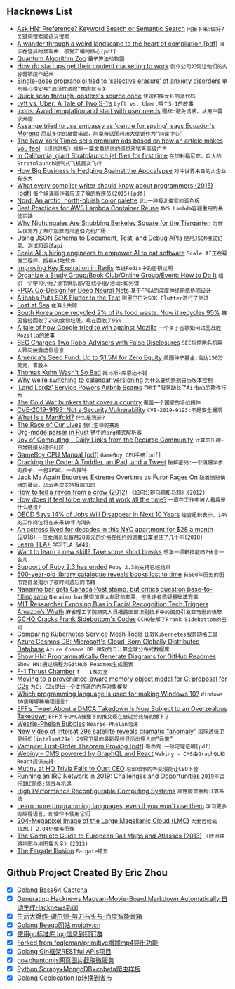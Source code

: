 ## Hacknews List


- [Ask HN: Preference? Keyword Search or Semantic Search](item?id=19663084)  `问接下来:偏好?关键词搜索或语义搜索`
- [A wander through a weird landscape to the heart of compilation [pdf]](http://venge.net/graydon/talks/CompilerTalk-2019.pdf)  `漫步在怪异的景观中，感受汇编的核心[pdf]`
- [Quantum Algorithm Zoo](http://quantumalgorithmzoo.org/)  `量子算法动物园`
- [How do startups get their content marketing to work](https://techcrunch.com/2019/04/13/how-do-startups-actually-get-their-content-marketing-to-work/)  `创业公司如何让他们的内容营销运作起来`
- [Single-dose propranolol tied to ‘selective erasure’ of anxiety disorders](https://www.mdedge.com/psychiatry/article/191908/anxiety-disorders/single-dose-propranolol-tied-selective-erasure-anxiety)  `单剂量心得安与“选择性清除”焦虑症有关`
- [Quick scan through lobsters&#39;s source code](https://localhostdotdev.com/lobsters/)  `快速扫描龙虾的源代码`
- [Lyft vs. Uber: A Tale of Two S-1’s](https://benjamintseng.com/2019/04/lyft-vs-uber-a-tale-of-two-s-1s/)  `Lyft vs. Uber:两个S-1的故事`
- [Icons: Avoid temptation and start with user needs](https://digital.nhs.uk/blog/transformation-blog/2019/icons-avoid-temptation-and-start-with-user-needs)  `图标:避免诱惑，从用户需求开始`
- [Assange tried to use embassy as &#39;centre for spying&#39;, says Ecuador&#39;s Moreno](https://www.theguardian.com/media/2019/apr/14/assange-tried-to-use-embassy-as-centre-for-spying-says-ecuadors-moreno)  `厄瓜多尔的莫雷诺说，阿桑奇试图利用大使馆作为“间谍中心”`
- [The New York Times sells premium ads based on how an article makes you feel](https://www.poynter.org/business-work/2019/the-new-york-times-sells-premium-ads-based-on-how-an-article-makes-you-feel/)  `《纽约时报》根据一篇文章给你的感觉来销售高级广告`
- [In California, giant Stratolaunch jet flies for first time](https://techxplore.com/news/2019-04-california-giant-stratolaunch-jet-flies.html)  `在加利福尼亚，巨大的Stratolaunch喷气式飞机首次飞行`
- [How Big Business Is Hedging Against the Apocalypse](https://www.nytimes.com/interactive/2019/04/11/magazine/climate-change-exxon-renewable-energy.html)  `对冲世界末日的大企业有多大`
- [What every compiler writer should know about programmers (2015) [pdf]](http://www.complang.tuwien.ac.at/kps2015/proceedings/KPS_2015_submission_29.pdf)  `每个编译器作者应该了解的程序员(2015)[pdf]`
- [Nord: An arctic, north-bluish color palette](https://www.nordtheme.com/)  `北:一种极北偏蓝的调色板`
- [Best Practices for AWS Lambda Container Reuse](https://medium.com/capital-one-tech/best-practices-for-aws-lambda-container-reuse-6ec45c74b67e)  `AWS Lambda容器重用的最佳实践`
- [Why Nightingales Are Snubbing Berkeley Square for the Tiergarten](https://www.theguardian.com/environment/2019/apr/13/nightingales-snubbing-london-for-berlin-tiegarten-germany)  `为什么夜莺为了蒂尔加滕而冷落伯克利广场`
- [Using JSON Schema to Document, Test, and Debug APIs](https://blog.heroku.com/json-schema-document-debug-apis)  `使用JSON模式记录、测试和调试api`
- [Scale AI is hiring engineers to empower AI to eat software](https://scale.ai/careers)  `Scale AI正在雇佣工程师，授权AI吃软件`
- [Improving Key Expiration in Redis](https://blog.twitter.com/engineering/en_us/topics/infrastructure/2019/improving-key-expiration-in-redis.html)  `改进Redis中的密钥过期`
- [Organize a Study Group/Book Club/Online Group/Event: How to Do It](http://stephaniehurlburt.com/blog/2019/3/27/you-should-organize-a-study-groupbook-clubonline-groupevent-tips-on-how-to-do-it)  `组织一个学习小组/读书俱乐部/在线小组/活动:如何做`
- [FPGA Co-Design for Deep Neural Nets](https://arxiv.org/abs/1904.04421)  `基于FPGA的深度神经网络协同设计`
- [Alibaba Puts SDK Flutter to the Test](https://hackernoon.com/competing-frameworks-alibaba-puts-sdk-flutter-to-the-test-88eb8cf1f35a)  `阿里巴巴对SDK Flutter进行了测试`
- [Lost at Sea](https://harpers.org/archive/2019/05/lost-at-sea-richardson-bay/)  `在海上失踪`
- [South Korea once recycled 2% of its food waste. Now it recycles 95%](https://www.weforum.org/agenda/2019/04/south-korea-recycling-food-waste/)  `韩国曾经回收了2%的食物垃圾。现在回收了95%`
- [A tale of how Google tried to win against Mozilla](https://twitter.com/johnath/status/1116871231792455686)  `一个关于谷歌如何试图战胜Mozilla的故事`
- [SEC Charges Two Robo-Advisers with False Disclosures](https://www.sec.gov/news/press-release/2018-300?inf_contact_key=d21407a633db7c9f342f566128528732680f8914173f9191b1c0223e68310bb1)  `SEC指控两名机器人顾问披露虚假信息`
- [America&#39;s Seed Fund: Up to $1.5M for Zero Equity](https://seedfund.nsf.gov/)  `美国种子基金:高达150万美元，零股本`
- [Thomas Kuhn Wasn&#39;t So Bad](https://blogs.scientificamerican.com/cross-check/thomas-kuhn-wasnt-so-bad/)  `托马斯·库恩还不错`
- [Why we’re switching to calendar versioning](https://www.cockroachlabs.com/blog/calendar-versioning/)  `为什么要切换到日历版本控制`
- [‘Land Lordz’ Service Powers Airbnb Scams](https://krebsonsecurity.com/2019/04/land-lordz-service-powers-airbnb-scams/)  `“地主”服务助长了Airbnb的欺诈行为`
- [The Cold War bunkers that cover a country](http://www.bbc.com/future/story/20181102-the-cold-war-bunkers-that-cover-a-country)  `覆盖一个国家的冷战掩体`
- [CVE-2019-9193: Not a Security Vulnerability](https://www.postgresql.org/about/news/1935/)  `CVE-2019-9193:不是安全漏洞`
- [What Is a Manifold?](https://bastian.rieck.me/blog/posts/2019/manifold/)  `什么是流形?`
- [The Race of Our Lives](https://www.morningstar.com/videos/870606/watch-jeremy-granthams-race-of-our-lives-speech.html)  `我们生命的赛跑`
- [Org-mode parser in Rust](https://github.com/ngortheone/org-rs)  `锈中的org模式解析器`
- [Joy of Computing – Daily Links from the Recurse Community](https://joy.recurse.com)  `计算的乐趣-日常链接从递归社区`
- [GameBoy CPU Manual [pdf]](https://realboyemulator.files.wordpress.com/2013/01/gbcpuman.pdf)  `GameBoy CPU手册[pdf]`
- [Cracking the Code: A Toddler, an iPad, and a Tweet](https://www.newyorker.com/tech/annals-of-technology/cracking-the-code-a-toddler-an-ipad-and-a-tweet)  `破解密码:一个蹒跚学步的孩子，一台iPad，一条推特`
- [Jack Ma Again Endorses Extreme Overtime as Furor Rages On](https://www.bloomberg.com/news/articles/2019-04-15/jack-ma-again-endorses-extreme-overtime-as-online-furor-rages-on)  `随着愤怒情绪的蔓延，马云再次支持极端加班`
- [How to tell a raven from a crow (2012)](https://www.audubon.org/news/how-tell-raven-crow)  `《如何分辨乌鸦和乌鸦》(2012)`
- [How does it feel to be watched at work all the time?](https://www.bbc.com/news/business-47879798)  `一直在工作中被人看着是什么感觉?`
- [OECD Says 14% of Jobs Will Disappear in Next 10 Years](https://www.youtube.com/watch?v=Mocc2P6wMYQ)  `经合组织表示，14%的工作岗位将在未来10年内消失`
- [An actress lived for decades in this NYC apartment for $28 a month (2018)](https://edition.cnn.com/2018/05/14/us/new-york-apartment-rent-control-actress-trnd/index.html)  `一位女演员以每月28美元的价格在纽约的这套公寓里住了几十年(2018)`
- [Learn TLA&#43;](https://learntla.com/)  `学习TLA &#43;`
- [Want to learn a new skill? Take some short breaks](https://www.ninds.nih.gov/News-Events/News-and-Press-Releases/Press-Releases/Want-learn-new-skill-Take-some-short-breaks)  `想学一项新技能吗?休息一会儿`
- [Support of Ruby 2.3 has ended](https://www.ruby-lang.org/en/news/2019/03/31/support-of-ruby-2-3-has-ended/)  `Ruby 2.3的支持已经结束`
- [500-year-old library catalogue reveals books lost to time](https://www.theguardian.com/books/2019/apr/10/extraordinary-500-year-old-library-catalogue-reveals-books-lost-to-time-libro-de-los-epitomes)  `有500年历史的图书馆目录揭示了被时间遗忘的书籍`
- [Nanaimo bar gets Canada Post stamp, but critics question base-to-filling ratio](https://vancouversun.com/life/food/sweet-iconic-nanaimo-bar-gets-its-own-stamp)  `Nanaimo bar获得加拿大邮政的邮票，但批评者质疑基础填充率`
- [MIT Researcher Exposing Bias in Facial Recognition Tech Triggers Amazon’s Wrath](https://www.insurancejournal.com/news/national/2019/04/08/523153.htm/)  `麻省理工学院研究人员揭露面部识别技术中的偏见引发亚马逊的愤怒`
- [GCHQ Cracks Frank Sidebottom&#39;s Codes](https://www.bbc.co.uk/news/entertainment-arts-47907370)  `GCHQ破解了Frank Sidebottom的密码`
- [Comparing Kubernetes Service Mesh Tools](https://caylent.com/comparing-kubernetes-service-mesh-tools/)  `比较Kubernetes服务网格工具`
- [Azure Cosmos DB: Microsoft&#39;s Cloud-Born Globally Distributed Database](https://muratbuffalo.blogspot.com/2019/04/azure-cosmos-db-microsofts-cloud-born.html)  `Azure Cosmos DB:微软的云计算全球分布式数据库`
- [Show HN: Programmatically Generate Diagrams for GitHub Readmes](https://github.com/Schachte/Mermrender)  `Show HN:通过编程为GitHub Readmes生成图表`
- [F-1 Thrust Chamber](http://heroicrelics.org/info/f-1/f-1-thrust-chamber.html)  `f - 1推力室`
- [Moving to a provenance-aware memory object model for C: proposal for C2x](https://hal.inria.fr/hal-02089889/)  `为C: C2x提出一个支持源的内存对象模型`
- [Which programming language is used for making Windows 10?](https://www.quora.com/Which-programming-language-is-used-for-making-Windows-10/answer/Axel-Rietschin?share=1)  `Windows 10使用哪种编程语言?`
- [EFF’s Tweet About a DMCA Takedown Is Now Subject to an Overzealous Takedown](https://www.eff.org/deeplinks/2019/04/effs-tweet-about-overzealous-dmca-takedown-now-subject-overzealous-takedown)  `EFF关于DMCA被撤下的推文现在被过分热情的撤下了`
- [Wearie-Phelan Bubbles](http://www.steelpillow.com/polyhedra/wp/wp.html)  `Wearie-Phelan泡沫`
- [New video of Intelsat 29e satellite reveals dramatic “anomaly”](https://arstechnica.com/science/2019/04/new-video-of-intelsat-29e-satellite-reveals-dramatic-anomaly/)  `国际通信卫星组织(intelsat29e) 29号卫星的最新视频显示出惊人的“异常”`
- [Vampire: First-Order Theorem Proving [pdf]](http://www.cse.chalmers.se/~laurako/pub/CAV13_Kovacs.pdf)  `吸血鬼:一阶定理证明[pdf]`
- [Webiny – CMS powered by GraphQL and React](https://github.com/Webiny/webiny-js)  `Webiny - CMS由GraphQL和React提供支持`
- [Mutiny at HQ Trivia Fails to Oust CEO](https://techcrunch.com/2019/04/14/trivia-game-of-thrones/)  `总部琐事的哗变没能让CEO下台`
- [Running an IRC Network in 2019: Challenges and Opportunities](https://www.darenet.org/blog/running-an-irc-network-in-2019-challenges-and-opportunities)  `2019年运行IRC网络:挑战与机遇`
- [High Performance Reconfigurable Computing Systems](https://arxiv.org/abs/1904.04953)  `高性能可重构计算系统`
- [Learn more programming languages, even if you won&#39;t use them](https://thorstenball.com/blog/2019/04/09/learn-more-programming-languages/)  `学习更多的编程语言，即使你不使用它们`
- [204-Megapixel Image of the Large Magellanic Cloud (LMC)](https://astrospace-page.blogspot.com/2019/04/1060-hours-image-of-the-large-magellanic-cloud-chile.html)  `大麦哲伦云(LMC) 2.04亿像素图像`
- [The Complete Guide to European Rail Maps and Atlasses (2013)](https://www.notechmagazine.com/2013/12/the-thomas-cook-railway-map-of-europe.html)  `《欧洲铁路地图与地图集大全》(2013)`
- [The Fargate Illusion](http://leebriggs.co.uk/blog/2019/04/13/the-fargate-illusion.html)  `Fargate错觉`

## Github Project Created By Eric Zhou

- [x] [Golang Base64 Captcha](https://github.com/mojocn/base64Captcha)
- [x] [Generating Hacknews Maoyan-Movie-Board Markdown Automatically 自动生成Hacknews新闻](https://github.com/dejavuzhou/md-genie)
- [x] [生活大爆炸-谢尔顿-剪刀石头布-百度智能音箱](https://github.com/mojocn/dueros-bang-game)
- [x] [Golang Beego网站 mojotv.cn](https://github.com/mojocn/www.mojotv.cn)
- [x] [使用go标准库,log信息到钉钉群](https://github.com/mojocn/dooger)
- [x] [Forked from fogleman/primitive增加mp4导出功能](https://github.com/mojocn/primitive)
- [x] [Golang Gin框架RESTful APIs项目](https://github.com/JJJJJJJerk/ezier-golang-web-api-framework)
- [x] [go+phantomjs网页图片截取微服务](https://github.com/mojocn/screen_shot)
- [x] [Python Scrapy+MongoDB+cnbeta爬虫样板](https://github.com/mojocn/scrapy_mongodb_boilerplate_cnbeta)
- [x] [Golang Geolocation Ip转换到省市](https://github.com/mojocn/ip2location)
